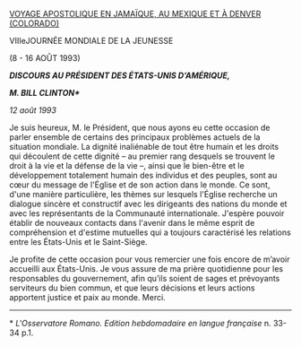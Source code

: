 [VOYAGE APOSTOLIQUE EN JAMAÏQUE, AU MEXIQUE ET À DENVER (COLORADO)](http://w2.vatican.va/content/john-paul-ii/fr/travels/1993/travels/documents/trav_america-1993.html)

VIIIeJOURNÉE MONDIALE DE LA JEUNESSE

(8 - 16 AOÛT 1993)

***DISCOURS AU PRÉSIDENT DES ÉTATS-UNIS D’AMÉRIQUE,***

***M. BILL CLINTON\****

*12 août 1993*

Je suis heureux, M. le Président, que nous ayons eu cette occasion de parler ensemble de certains des principaux problèmes actuels de la situation mondiale. La dignité inaliénable de tout être humain et les droits qui découlent de cette dignité – au premier rang desquels se trouvent le droit à la vie et la défense de la vie –, ainsi que le bien-être et le développement totalement humain des individus et des peuples, sont au cœur du message de l'Église et de son action dans le monde. Ce sont, d'une manière particulière, les thèmes sur lesquels l'Église recherche un dialogue sincère et constructif avec les dirigeants des nations du monde et avec les représentants de la Communauté internationale. J'espère pouvoir établir de nouveaux contacts dans l'avenir dans le même esprit de compréhension et d'estime mutuelles qui a toujours caractérisé les relations entre les États-Unis et le Saint-Siège.

Je profite de cette occasion pour vous remercier une fois encore de m’avoir accueilli aux États-Unis. Je vous assure de ma prière quotidienne pour les responsables du gouvernement, afin qu’ils soient de sages et prévoyants serviteurs du bien commun, et que leurs décisions et leurs actions apportent justice et paix au monde. Merci.

* * *

\* *L'Osservatore Romano. Edition hebdomadaire en langue française* n. 33-34 p.1.